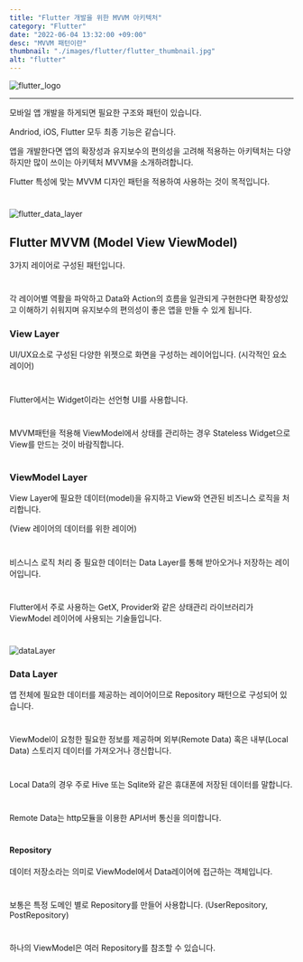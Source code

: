 ```yaml
---
title: "Flutter 개발을 위한 MVVM 아키텍처"
category: "Flutter"
date: "2022-06-04 13:32:00 +09:00"
desc: "MVVM 패턴이란"
thumbnail: "./images/flutter/flutter_thumbnail.jpg"
alt: "flutter"
---
```


![flutter_logo](https://user-images.githubusercontent.com/85836879/171982891-d73af907-3370-4127-a4a2-f16656a55dc9.png)

---

모바일 앱 개발을 하게되면 필요한 구조와 패턴이 있습니다.

Andriod, iOS, Flutter 모두 최종 기능은 같습니다.

앱을 개발한다면 앱의 확장성과 유지보수의 편의성을 고려해 적용하는 아키텍처는 다양하지만 많이 쓰이는 아키텍처 MVVM을 소개하려합니다.

Flutter 특성에 맞는 MVVM 디자인 패턴을 적용하여 사용하는 것이 목적입니다.
#

![flutter_data_layer](https://user-images.githubusercontent.com/85836879/171983717-d2c5769a-21fa-4c89-9672-0a0992c0904b.png)

## Flutter MVVM (Model View ViewModel)
3가지 레이어로 구성된 패턴입니다.
#
각 레이어별 역활을 파악하고 Data와 Action의 흐름을 일관되게 구현한다면 확장성있고 이해하기 쉬워지며 유지보수의 편의성이 좋은 앱을 만들 수 있게 됩니다.

### View Layer
UI/UX요소로 구성된 다양한 위젯으로 화면을 구성하는 레이어입니다.
(시각적인 요소 레이어)
#
Flutter에서는 Widget이라는 선언형 UI를 사용합니다.
#
MVVM패턴을 적용해 ViewModel에서 상태를 관리하는 경우 Stateless Widget으로 View를 만드는 것이 바람직합니다.
#
### ViewModel Layer
View Layer에 필요한 데이터(model)을 유지하고 View와 연관된 비즈니스 로직을 처리합니다.

(View 레이어의 데이터를 위한 레이어)
#
비스니스 로직 처리 중 필요한 데이터는 Data Layer를 통해 받아오거나 저장하는 레이어입니다.
#
Flutter에서 주로 사용하는 GetX, Provider와 같은 상태관리 라이브러리가 ViewModel 레이어에 사용되는 기술들입니다.
#
![dataLayer](https://user-images.githubusercontent.com/85836879/171984047-a10133d3-5d8a-43ce-95aa-9e1bb14339ff.png)
### Data Layer
앱 전체에 필요한 데이터를 제공하는 레이어이므로 Repository 패턴으로 구성되어 있습니다.
#
ViewModel이 요청한 필요한 정보를 제공하며 외부(Remote Data) 혹은 내부(Local Data) 스토리지 데이터를 가져오거나 갱신합니다.
#
Local Data의 경우 주로 Hive 또는 Sqlite와 같은 휴대폰에 저장된 데이터를 말합니다.
#
Remote Data는 http모듈을 이용한 API서버 통신을 의미합니다.
#
#### Repository
데이터 저장소라는 의미로 ViewModel에서 Data레이어에 접근하는 객체입니다.
#
보통은 특정 도메인 별로 Repository를 만들어 사용합니다.
(UserRepository, PostRepository)
#
하나의 ViewModel은 여러 Repository를 참조할 수 있습니다.
#
